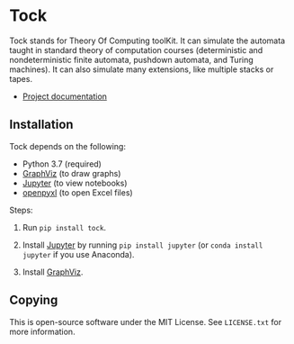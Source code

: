 Tock
====

Tock stands for Theory Of Computing toolKit. It can simulate the
automata taught in standard theory of computation courses
(deterministic and nondeterministic finite automata, pushdown
automata, and Turing machines). It can also simulate many extensions,
like multiple stacks or tapes.

- [Project documentation](http://nd-cse-30151.github.io/tock/html/)

Installation
------------

Tock depends on the following:

-  Python 3.7 (required)
-  [GraphViz](http://www.graphviz.org) (to draw graphs)
-  [Jupyter](http://jupyter.org) (to
   view notebooks)
-  [openpyxl](https://pypi.python.org/pypi/openpyxl) (to open Excel
   files)

Steps:

1. Run `pip install tock`.

2. Install [Jupyter](http://jupyter.org) by running `pip install
   jupyter` (or `conda install jupyter` if you use Anaconda).

3. Install [GraphViz](http://www.graphviz.org).

Copying
-------

This is open-source software under the MIT License. See `LICENSE.txt`
for more information.
